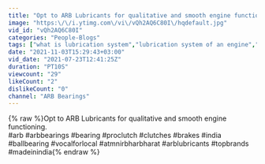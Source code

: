 ```yaml
---
title: "Opt to ARB Lubricants for qualitative and smooth engine functioning."
image: "https:\/\/i.ytimg.com\/vi\/vQh2AQ6C80I\/hqdefault.jpg"
vid_id: "vQh2AQ6C80I"
categories: "People-Blogs"
tags: ["what is lubrication system","lubrication system of an engine","automobile me lubrication kaise hoti hai"]
date: "2021-11-03T15:29:43+03:00"
vid_date: "2021-07-23T12:41:25Z"
duration: "PT10S"
viewcount: "29"
likeCount: "2"
dislikeCount: "0"
channel: "ARB Bearings"
---
```

{% raw %}Opt to ARB Lubricants for qualitative and smooth engine functioning. <br />#arb #arbbearings #bearing #proclutch #clutches #brakes #india #ballbearing  #vocalforlocal #atmnirbharbharat #arblubricants  #topbrands #madeinindia{% endraw %}

